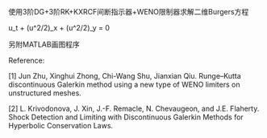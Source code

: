 使用3阶DG+3阶RK+KXRCF间断指示器+WENO限制器求解二维Burgers方程

u_t + (u^2/2)_x + (u^2/2)_y = 0

另附MATLAB画图程序

Reference:

[1] Jun Zhu, Xinghui Zhong, Chi-Wang Shu, Jianxian Qiu. Runge–Kutta discontinuous Galerkin method using a new type of WENO limiters on unstructured meshes.

[2] L. Krivodonova, J. Xin, J.-F. Remacle, N. Chevaugeon, and J.E. Flaherty. Shock Detection and Limiting with Discontinuous Galerkin Methods for Hyperbolic Conservation Laws.
